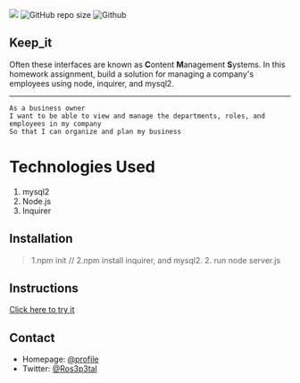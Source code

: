 ![](https://img.shields.io/badge/Employee-start-181717?style=social&logo=mysql2)
![GitHub repo size](https://img.shields.io/github/repo-size/Kathleen-Y/12-Keep_it?logo=github)
![Github](https://img.shields.io/badge/Tracker-start-181717?style=plastic&logo=nodemon)

## Keep_it
 Often these interfaces are known as **C**ontent **M**anagement **S**ystems. In this homework assignment, 
 build a solution for managing a company's employees using node, inquirer, and mysql2.
<hr >

```
As a business owner
I want to be able to view and manage the departments, roles, and employees in my company
So that I can organize and plan my business
```

# Technologies Used
1. mysql2
2. Node.js
2. Inquirer

## Installation
> 1.npm init // 2.npm install inquirer, and mysql2.
> 2. run node server.js

## Instructions
[Click here to try it](https://employeetr.herokuapp.com/)

## Contact
* Homepage: [@profile](https://github.com/Kathleen-Y)
* Twitter: [@Ros3p3tal](https://twitter.com/Ros3p3tal)
